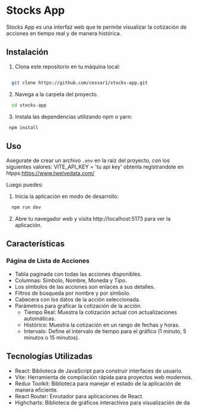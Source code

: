 # Stocks App

Stocks App es una interfaz web que te permite visualizar la cotización de acciones en tiempo real y de manera histórica.

## Instalación

1. Clona este repositorio en tu máquina local:

```bash

  git clone https://github.com/cessar1/stocks-app.git

```

2. Navega a la carpeta del proyecto.

```bash
  cd stocks-app

```

3. Instala las dependencias utilizando npm o yarn:

```bash
 npm install
```

## Uso

Asegurate de crear un archivo `.env` en la raíz del proyecto, con los siguientes valores:
VITE_API_KEY = 'tu api key' obtenla registrandote en htpps:https://www.twelvedata.com/

Luego puedes:

1. Inicia la aplicación en modo de desarrollo:

```bash
  npm run dev

```

2. Abre tu navegador web y visita http://localhost:5173 para ver la aplicación.

## Características

### Página de Lista de Acciones

- Tabla paginada con todas las acciones disponibles.
- Columnas: Símbolo, Nombre, Moneda y Tipo.
- Los símbolos de las acciones son enlaces a sus detalles.
- Filtros de búsqueda por nombre y por símbolo.
- Cabecera con los datos de la acción seleccionada.
- Parámetros para graficar la cotización de la acción.
  - Tiempo Real: Muestra la cotización actual con actualizaciones automáticas.
  - Histórico: Muestra la cotización en un rango de fechas y horas.
  - Intervalo: Define el intervalo de tiempo para el gráfico (1 minuto, 5 minutos o 15 minutos).

## Tecnologías Utilizadas

- React: Biblioteca de JavaScript para construir interfaces de usuario.
- Vite: Herramienta de compilación rápida para proyectos web modernos.
- Redux Toolkit: Biblioteca para manejar el estado de la aplicación de manera eficiente.
- React Router: Enrutador para aplicaciones de React.
- Highcharts: Biblioteca de gráficos interactivos para visualización de da
